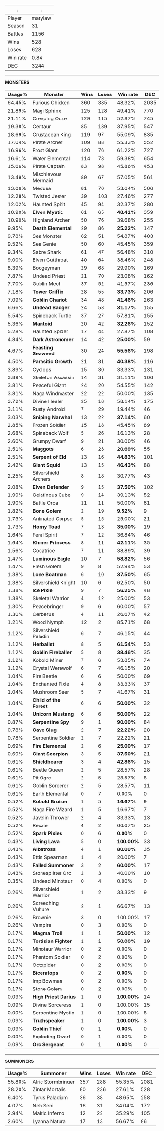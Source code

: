 .|.
|-|-
Player|marylaw
Season|31
Battles|1156
Wins|528
Loses|628
Win rate|0.84
DEC|3244

---
**MONSTERS**

Usage%|Monster|Wins|Loses|Win rate|DEC|
-|-|-|-|-|-|
64.45%|Furious Chicken|360|385|48.32%|2035|
21.89%|Magi Sphinx|125|128|49.41%|770|
21.11%|Creeping Ooze|129|115|52.87%|745|
19.38%|Centaur|85|139|37.95%|547|
18.69%|Crustacean King|119|97|55.09%|835|
17.04%|Pirate Archer|109|88|55.33%|552|
16.96%|Frost Giant|120|76|61.22%|727|
16.61%|Water Elemental|114|78|59.38%|654|
15.66%|Pirate Captain|83|98|45.86%|453|
13.49%|Mischievous Mermaid|89|67|57.05%|561|
13.06%|Medusa|81|70|53.64%|506|
12.28%|Twisted Jester|39|103|27.46%|277|
12.02%|Haunted Spirit|45|94|32.37%|280|
10.90%|**Elven Mystic**|61|65|**48.41%**|359|
10.90%|Highland Archer|50|76|39.68%|255|
9.95%|**Death Elemental**|29|86|**25.22%**|147|
9.78%|Sea Monster|62|51|54.87%|403|
9.52%|Sea Genie|50|60|45.45%|359|
9.34%|Sabre Shark|61|47|56.48%|310|
9.00%|Elven Cutthroat|40|64|38.46%|248|
8.39%|Boogeyman|29|68|29.90%|169|
7.87%|Undead Priest|21|70|23.08%|162|
7.70%|Goblin Mech|37|52|41.57%|236|
7.18%|**Tower Griffin**|28|55|**33.73%**|206|
7.09%|**Goblin Chariot**|34|48|**41.46%**|263|
6.66%|**Undead Badger**|24|53|**31.17%**|155|
5.54%|Spineback Turtle|37|27|57.81%|155|
5.36%|**Mantoid**|20|42|**32.26%**|152|
5.28%|Haunted Spider|17|44|27.87%|108|
4.84%|**Dark Astronomer**|14|42|**25.00%**|59|
4.67%|**Feasting Seaweed**|30|24|**55.56%**|198|
4.50%|**Parasitic Growth**|21|31|**40.38%**|116|
3.89%|Cyclops|15|30|33.33%|131|
3.89%|Skeleton Assassin|14|31|31.11%|106|
3.81%|Peaceful Giant|24|20|54.55%|142|
3.81%|Naga Windmaster|22|22|50.00%|135|
3.72%|Divine Healer|25|18|58.14%|175|
3.11%|Rusty Android|7|29|19.44%|46|
3.03%|**Sniping Narwhal**|13|22|**37.14%**|60|
2.85%|Frozen Soldier|15|18|45.45%|89|
2.68%|Spineback Wolf|5|26|16.13%|28|
2.60%|Grumpy Dwarf|9|21|30.00%|46|
2.51%|**Maggots**|6|23|**20.69%**|55|
2.51%|**Serpent of Eld**|13|16|**44.83%**|101|
2.42%|**Giant Squid**|13|15|**46.43%**|88|
2.25%|Silvershield Archers|8|18|30.77%|43|
2.08%|**Elven Defender**|9|15|**37.50%**|102|
1.99%|Gelatinous Cube|9|14|39.13%|52|
1.90%|Battle Orca|11|11|50.00%|61|
1.82%|**Bone Golem**|2|19|**9.52%**|9|
1.73%|Animated Corpse|5|15|25.00%|21|
1.73%|**Horny Toad**|7|13|**35.00%**|19|
1.64%|Feral Spirit|7|12|36.84%|46|
1.64%|**Khmer Princess**|8|11|**42.11%**|35|
1.56%|Cocatrice|7|11|38.89%|39|
1.47%|**Luminous Eagle**|10|7|**58.82%**|56|
1.47%|Flesh Golem|9|8|52.94%|53|
1.38%|**Lone Boatman**|6|10|**37.50%**|65|
1.38%|Silvershield Knight|10|6|62.50%|50|
1.38%|**Ice Pixie**|9|7|**56.25%**|48|
1.38%|Skeletal Warrior|4|12|25.00%|53|
1.30%|Peacebringer|9|6|60.00%|57|
1.30%|Cerberus|4|11|26.67%|42|
1.21%|Wood Nymph|12|2|85.71%|68|
1.12%|Silvershield Paladin|6|7|46.15%|44|
1.12%|**Herbalist**|8|5|**61.54%**|53|
1.12%|**Goblin Fireballer**|5|8|**38.46%**|35|
1.12%|Kobold Miner|7|6|53.85%|74|
1.12%|Crystal Werewolf|6|7|46.15%|20|
1.04%|Fire Beetle|6|6|50.00%|69|
1.04%|Enchanted Pixie|4|8|33.33%|37|
1.04%|Mushroom Seer|5|7|41.67%|31|
1.04%|**Child of the Forest**|6|6|**50.00%**|32|
1.04%|**Unicorn Mustang**|6|6|**50.00%**|22|
0.87%|**Serpentine Spy**|9|1|**90.00%**|84|
0.78%|**Cave Slug**|2|7|**22.22%**|28|
0.78%|Serpentine Soldier|2|7|22.22%|21|
0.69%|**Fire Elemental**|2|6|**25.00%**|17|
0.69%|**Giant Scorpion**|3|5|**37.50%**|21|
0.61%|**Shieldbearer**|3|4|**42.86%**|15|
0.61%|Beetle Queen|2|5|28.57%|28|
0.61%|Pit Ogre|2|5|28.57%|8|
0.61%|Goblin Sorcerer|2|5|28.57%|11|
0.61%|Earth Elemental|0|7|0.00%|0|
0.52%|**Kobold Bruiser**|1|5|**16.67%**|9|
0.52%|Naga Fire Wizard|1|5|16.67%|7|
0.52%|Javelin Thrower|2|4|33.33%|13|
0.52%|Rexxie|4|2|66.67%|25|
0.52%|**Spark Pixies**|0|6|**0.00%**|0|
0.43%|**Living Lava**|5|0|**100.00%**|33|
0.43%|**Albatross**|4|1|**80.00%**|35|
0.43%|Ettin Spearman|1|4|20.00%|7|
0.43%|**Failed Summoner**|3|2|**60.00%**|17|
0.43%|Stonesplitter Orc|2|3|40.00%|10|
0.35%|Undead Minotaur|0|4|0.00%|0|
0.26%|Silvershield Warrior|1|2|33.33%|9|
0.26%|Screeching Vulture|2|1|66.67%|13|
0.26%|Brownie|3|0|100.00%|17|
0.26%|Vampire|0|3|0.00%|0|
0.17%|**Magma Troll**|1|1|**50.00%**|12|
0.17%|**Tortisian Fighter**|1|1|**50.00%**|19|
0.17%|Minotaur Warrior|0|2|0.00%|0|
0.17%|Phantom Soldier|0|2|0.00%|0|
0.17%|Octopider|0|2|0.00%|0|
0.17%|**Biceratops**|0|2|**0.00%**|0|
0.17%|Imp Bowman|0|2|0.00%|0|
0.17%|Stone Golem|0|2|0.00%|0|
0.09%|**High Priest Darius**|1|0|**100.00%**|14|
0.09%|Divine Sorceress|1|0|100.00%|15|
0.09%|Serpentine Mystic|1|0|100.00%|8|
0.09%|**Truthspeaker**|1|0|**100.00%**|3|
0.09%|**Goblin Thief**|0|1|**0.00%**|0|
0.09%|Exploding Dwarf|0|1|0.00%|0|
0.09%|**Orc Sergeant**|0|1|**0.00%**|0|

---
**SUMMONERS**

Usage%|Summoner|Wins|Loses|Win rate|DEC|
-|-|-|-|-|-|
55.80%|Alric Stormbringer|357|288|55.35%|2081|
28.20%|Zintar Mortalis|90|236|27.61%|528|
6.40%|Tyrus Paladium|36|38|48.65%|258|
4.07%|Neb Seni|16|31|34.04%|172|
2.94%|Malric Inferno|12|22|35.29%|105|
2.60%|Lyanna Natura|17|13|56.67%|96|
